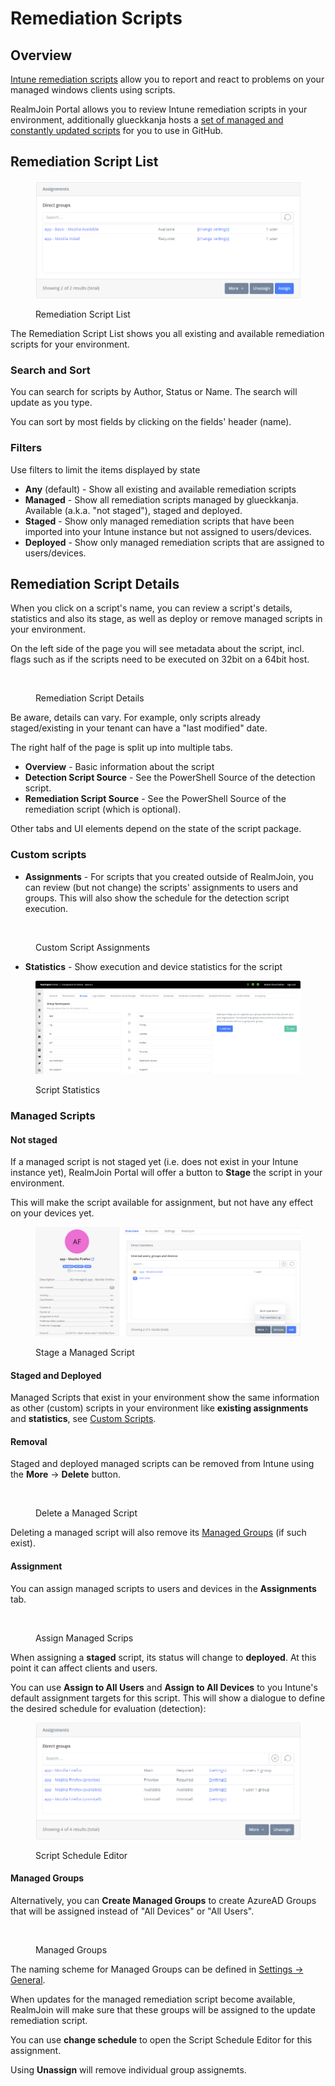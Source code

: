 # Remediation Scripts

## Overview

[Intune remediation scripts](https://learn.microsoft.com/en-us/mem/intune/fundamentals/remediations) allow you to report and react to problems on your managed windows clients using scripts.

RealmJoin Portal allows you to review Intune remediation scripts in your environment, additionally glueckkanja hosts a [set of managed and constantly updated scripts](https://github.com/realmjoin/realmjoin-remediation) for you to use in GitHub.

## Remediation Script List

<figure><img src="../.gitbook/assets/image (6) (1).png" alt=""><figcaption><p>Remediation Script List</p></figcaption></figure>

The Remediation Script List shows you all existing and available remediation scripts for your environment.

### Search and Sort

You can search for scripts by Author, Status or Name. The search will update as you type.

You can sort by most fields by clicking on the fields' header (name).

### Filters

Use filters to limit the items displayed by state

* **Any** (default) - Show all existing and available remediation scripts
* **Managed** - Show all remediation scripts managed by glueckkanja. Available (a.k.a. "not staged"), staged and deployed.
* **Staged** - Show only managed remediation scripts that have been imported into your Intune instance but not assigned to users/devices.
* **Deployed** - Show only managed remediation scripts that are assigned to users/devices.

## Remediation Script Details

When you click on a script's name, you can review a script's details, statistics and also its stage, as well as deploy or remove managed scripts in your environment.

On the left side of the page you will see metadata about the script, incl. flags such as if the scripts need to be executed on 32bit on a 64bit host.

<figure><img src="../.gitbook/assets/image (9) (3).png" alt=""><figcaption><p>Remediation Script Details</p></figcaption></figure>

Be aware, details can vary. For example, only scripts already staged/existing in your tenant can have a "last modified" date.

The right half of the page is split up into multiple tabs.

* **Overview** - Basic information about the script
* **Detection Script Source** - See the PowerShell Source of the detection script.
* **Remediation Script Source** - See the PowerShell Source of the remediation script (which is optional).

Other tabs and UI elements depend on the state of the script package.

### Custom scripts

* **Assignments** - For scripts that you created outside of RealmJoin, you can review (but not change) the scripts' assignments to users and groups. This will also show the schedule for the detection script execution.

<figure><img src="../.gitbook/assets/image (5) (1) (3).png" alt=""><figcaption><p>Custom Script Assignments</p></figcaption></figure>

* **Statistics** - Show execution and device statistics for the script

<figure><img src="../.gitbook/assets/image (4) (1).png" alt=""><figcaption><p>Script Statistics</p></figcaption></figure>

### Managed Scripts

#### Not staged

If a managed script is not staged yet (i.e. does not exist in your Intune instance yet), RealmJoin Portal will offer a button to **Stage** the script in your environment.

This will make the script available for assignment, but not have any effect on your devices yet.

<figure><img src="../.gitbook/assets/image (11).png" alt=""><figcaption><p>Stage a Managed Script</p></figcaption></figure>

#### Staged and Deployed

Managed Scripts that exist in your environment show the same information as other (custom) scripts in your environment like **existing assignments** and **statistics**, see [Custom Scripts](remediation-scripts.md#custom-scripts).

#### Removal

Staged and deployed managed scripts can be removed from Intune using the **More** -> **Delete** button.

<figure><img src="../.gitbook/assets/image (7) (3).png" alt=""><figcaption><p>Delete a Managed Script</p></figcaption></figure>

Deleting a managed script will also remove its [Managed Groups](remediation-scripts.md#managed-groups) (if such exist).

#### Assignment

You can assign managed scripts to users and devices in the **Assignments** tab.

<figure><img src="../.gitbook/assets/image (8) (4).png" alt=""><figcaption><p>Assign Managed Scrips</p></figcaption></figure>

When assigning a **staged** script, its status will change to **deployed**. At this point it can affect clients and users.

You can use **Assign to All Users** and **Assign to All Devices** to you Intune's default assignment targets for this script. This will show a dialogue to define the desired schedule for evaluation (detection):

<figure><img src="../.gitbook/assets/image (10).png" alt=""><figcaption><p>Script Schedule Editor</p></figcaption></figure>

#### Managed Groups

Alternatively, you can **Create Managed Groups** to create AzureAD Groups that will be assigned instead of "All Devices" or "All Users".

<figure><img src="../.gitbook/assets/image (2) (1) (4).png" alt=""><figcaption><p>Managed Groups</p></figcaption></figure>

The naming scheme for Managed Groups can be defined in [Settings -> General](../settings/general.md).

When updates for the managed remediation script become available, RealmJoin will make sure that these groups will be assigned to the update remediation script.

You can use **change schedule** to open the Script Schedule Editor for this assignment.

Using **Unassign** will remove individual group assignemts.
